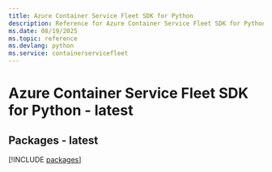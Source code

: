 ```yaml
---
title: Azure Container Service Fleet SDK for Python
description: Reference for Azure Container Service Fleet SDK for Python
ms.date: 08/19/2025
ms.topic: reference
ms.devlang: python
ms.service: containerservicefleet
---
```

# Azure Container Service Fleet SDK for Python - latest
## Packages - latest
[!INCLUDE [packages](container-service-fleet-index.md)]